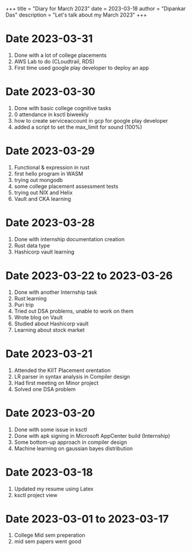 +++
title = "Diary for March 2023"
date = 2023-03-18
author = "Dipankar Das"
description = "Let's talk about my March 2023"
+++

# Date 2023-03-31
1. Done with a lot of college placements
2. AWS Lab to do (CLoudtrail, RDS)
3. First time used google play developer to deploy an app

# Date 2023-03-30
1. Done with basic college cognitive tasks
2. 0 attendance in ksctl biweekly
3. how to create serviceaccount  in gcp for google play developer
4. added a script to set the max_limit for sound (100%)

# Date 2023-03-29
1. Functional & expression in rust
2. first hello program in WASM
3. trying out mongodb
4. some college placement assessment tests
5. trying out NIX and Helix
6. Vault and CKA learning

# Date 2023-03-28
1. Done with internship documentation creation
2. Rust data type
3. Hashicorp vault learning


# Date 2023-03-22 to 2023-03-26
1. Done with another Internship task
2. Rust learning
3. Puri trip
4. Tried out DSA problems, unable to work on them
5. Wrote blog on Vault
6. Studied about Hashicorp vault
7. Learning about stock market

# Date 2023-03-21
1. Attended the KIIT Placement orentation
2. LR parser in syntax analysis in Compiler design
3. Had first meeting on Minor project
4. Solved one DSA problem

# Date 2023-03-20
1. Done with some issue in ksctl
2. Done with apk signing in Microsoft AppCenter build (Internship)
3. Some bottom-up approach in compiler design
4. Machine learning on gaussian bayes distribution

# Date 2023-03-18
1. Updated my resume using Latex
2. ksctl project view

# Date 2023-03-01 to 2023-03-17
1. College Mid sem preperation
2. mid sem papers went good

